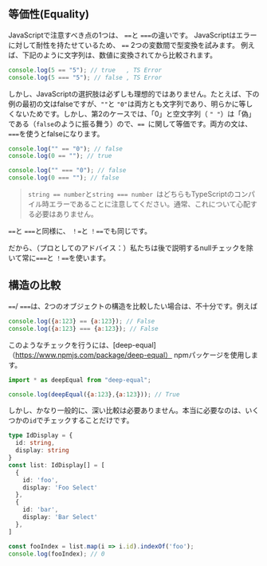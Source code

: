 ## 等価性(Equality)

JavaScriptで注意すべき点の1つは、 `==`と `===`の違いです。 JavaScriptはエラーに対して耐性を持たせているため、 `==` 2つの変数間で型変換を試みます。 例えば、下記のように文字列は、数値に変換されてから比較されます。

```js
console.log(5 == "5"); // true   , TS Error
console.log(5 === "5"); // false , TS Error
```

しかし、JavaScriptの選択肢は必ずしも理想的ではありません。たとえば、下の例の最初の文はfalseですが、`""`と `"0"`は両方とも文字列であり、明らかに等しくないためです。しかし、第2のケースでは、「0」と空文字列（ `" "`）は「偽」である（`false`のように振る舞う）ので、`== `に関して等価です。両方の文は、`===`を使うとfalseになります。

```js
console.log("" == "0"); // false
console.log(0 == ""); // true

console.log("" === "0"); // false
console.log(0 === ""); // false
```

> `string == number`と`string === number `はどちらもTypeScriptのコンパイル時エラーであることに注意してください。通常、これについて心配する必要はありません。

`==`と `===`と同様に、 `！=`と `！==`でも同じです。

だから、（プロとしてのアドバイス：）私たちは後で説明するnullチェックを除いて常に`===`と `！==`を使います。

## 構造の比較
`==`/ `===`は、2つのオブジェクトの構造を比較したい場合は、不十分です。例えば

```js
console.log({a:123} == {a:123}); // False
console.log({a:123} === {a:123}); // False
```
このようなチェックを行うには、[deep-equal]（https://www.npmjs.com/package/deep-equal） npmパッケージを使用します。

```js
import * as deepEqual from "deep-equal";

console.log(deepEqual({a:123},{a:123})); // True
```

しかし、かなり一般的に、深い比較は必要ありません。本当に必要なのは、いくつかの`id`でチェックすることだけです。

```ts
type IdDisplay = {
  id: string,
  display: string
}
const list: IdDisplay[] = [
  {
    id: 'foo',
    display: 'Foo Select'
  },
  {
    id: 'bar',
    display: 'Bar Select'
  },
]

const fooIndex = list.map(i => i.id).indexOf('foo');
console.log(fooIndex); // 0
```
